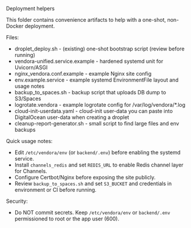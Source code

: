 Deployment helpers

This folder contains convenience artifacts to help with a one-shot, non-Docker deployment.

Files:
- droplet_deploy.sh - (existing) one-shot bootstrap script (review before running)
- vendora-unified.service.example - hardened systemd unit for Uvicorn/ASGI
- nginx_vendora.conf.example - example Nginx site config
- env.example.service - example systemd EnvironmentFile layout and usage notes
- backup_to_spaces.sh - backup script that uploads DB dump to S3/Spaces
- logrotate.vendora - example logrotate config for /var/log/vendora/*.log
- cloud-init-userdata.yaml - cloud-init user-data you can paste into DigitalOcean user-data when creating a droplet
- cleanup-report-generator.sh - small script to find large files and env backups

Quick usage notes:
- Edit `/etc/vendora/env` (or `backend/.env`) before enabling the systemd service.
- Install `channels_redis` and set `REDIS_URL` to enable Redis channel layer for Channels.
- Configure Certbot/Nginx before exposing the site publicly.
- Review `backup_to_spaces.sh` and set `S3_BUCKET` and credentials in environment or CI before running.

Security:
- Do NOT commit secrets. Keep `/etc/vendora/env` or `backend/.env` permissioned to root or the app user (600).

